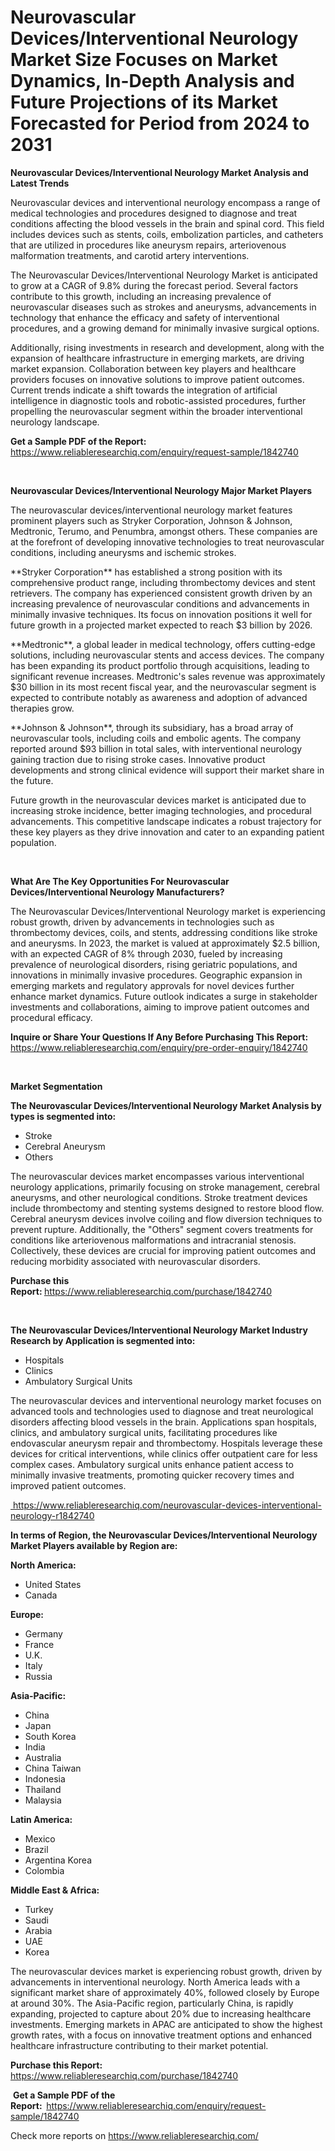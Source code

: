 <p><h1>Neurovascular Devices/Interventional Neurology Market Size Focuses on Market Dynamics, In-Depth Analysis and Future Projections of its Market Forecasted for Period from 2024 to 2031</h1></p><p><strong>Neurovascular Devices/Interventional Neurology Market Analysis and Latest Trends</strong></p>
<p><p>Neurovascular devices and interventional neurology encompass a range of medical technologies and procedures designed to diagnose and treat conditions affecting the blood vessels in the brain and spinal cord. This field includes devices such as stents, coils, embolization particles, and catheters that are utilized in procedures like aneurysm repairs, arteriovenous malformation treatments, and carotid artery interventions.</p><p>The Neurovascular Devices/Interventional Neurology Market is anticipated to grow at a CAGR of 9.8% during the forecast period. Several factors contribute to this growth, including an increasing prevalence of neurovascular diseases such as strokes and aneurysms, advancements in technology that enhance the efficacy and safety of interventional procedures, and a growing demand for minimally invasive surgical options. </p><p>Additionally, rising investments in research and development, along with the expansion of healthcare infrastructure in emerging markets, are driving market expansion. Collaboration between key players and healthcare providers focuses on innovative solutions to improve patient outcomes. Current trends indicate a shift towards the integration of artificial intelligence in diagnostic tools and robotic-assisted procedures, further propelling the neurovascular segment within the broader interventional neurology landscape.</p></p>
<p><strong>Get a Sample PDF of the Report:&nbsp;</strong> <a href="https://www.reliableresearchiq.com/enquiry/request-sample/1842740?utm_campaign=1842&utm_medium=2&utm_source=Github&utm_content=ia&utm_term=01012025&utm_id=neurovascular-devicesinterventional-neurology">https://www.reliableresearchiq.com/enquiry/request-sample/1842740</a></p>
<p>&nbsp;</p>
<p><strong>Neurovascular Devices/Interventional Neurology Major Market Players</strong></p>
<p><p>The neurovascular devices/interventional neurology market features prominent players such as Stryker Corporation, Johnson & Johnson, Medtronic, Terumo, and Penumbra, amongst others. These companies are at the forefront of developing innovative technologies to treat neurovascular conditions, including aneurysms and ischemic strokes.</p><p>**Stryker Corporation** has established a strong position with its comprehensive product range, including thrombectomy devices and stent retrievers. The company has experienced consistent growth driven by an increasing prevalence of neurovascular conditions and advancements in minimally invasive techniques. Its focus on innovation positions it well for future growth in a projected market expected to reach $3 billion by 2026.</p><p>**Medtronic**, a global leader in medical technology, offers cutting-edge solutions, including neurovascular stents and access devices. The company has been expanding its product portfolio through acquisitions, leading to significant revenue increases. Medtronic's sales revenue was approximately $30 billion in its most recent fiscal year, and the neurovascular segment is expected to contribute notably as awareness and adoption of advanced therapies grow.</p><p>**Johnson & Johnson**, through its subsidiary, has a broad array of neurovascular tools, including coils and embolic agents. The company reported around $93 billion in total sales, with interventional neurology gaining traction due to rising stroke cases. Innovative product developments and strong clinical evidence will support their market share in the future.</p><p>Future growth in the neurovascular devices market is anticipated due to increasing stroke incidence, better imaging technologies, and procedural advancements. This competitive landscape indicates a robust trajectory for these key players as they drive innovation and cater to an expanding patient population.</p></p>
<p>&nbsp;</p>
<p><strong>What Are The Key Opportunities For Neurovascular Devices/Interventional Neurology Manufacturers?</strong></p>
<p><p>The Neurovascular Devices/Interventional Neurology market is experiencing robust growth, driven by advancements in technologies such as thrombectomy devices, coils, and stents, addressing conditions like stroke and aneurysms. In 2023, the market is valued at approximately $2.5 billion, with an expected CAGR of 8% through 2030, fueled by increasing prevalence of neurological disorders, rising geriatric populations, and innovations in minimally invasive procedures. Geographic expansion in emerging markets and regulatory approvals for novel devices further enhance market dynamics. Future outlook indicates a surge in stakeholder investments and collaborations, aiming to improve patient outcomes and procedural efficacy.</p></p>
<p><strong>Inquire or Share Your Questions If Any Before Purchasing This Report:</strong> <a href="https://www.reliableresearchiq.com/enquiry/pre-order-enquiry/1842740?utm_campaign=1842&utm_medium=2&utm_source=Github&utm_content=ia&utm_term=01012025&utm_id=neurovascular-devicesinterventional-neurology">https://www.reliableresearchiq.com/enquiry/pre-order-enquiry/1842740</a></p>
<p>&nbsp;</p>
<p><strong>Market Segmentation</strong></p>
<p><strong>The Neurovascular Devices/Interventional Neurology Market Analysis by types is segmented into:</strong></p>
<p><ul><li>Stroke</li><li>Cerebral Aneurysm</li><li>Others</li></ul></p>
<p><p>The neurovascular devices market encompasses various interventional neurology applications, primarily focusing on stroke management, cerebral aneurysms, and other neurological conditions. Stroke treatment devices include thrombectomy and stenting systems designed to restore blood flow. Cerebral aneurysm devices involve coiling and flow diversion techniques to prevent rupture. Additionally, the "Others" segment covers treatments for conditions like arteriovenous malformations and intracranial stenosis. Collectively, these devices are crucial for improving patient outcomes and reducing morbidity associated with neurovascular disorders.</p></p>
<p><strong>Purchase this Report:&nbsp;</strong><a href="https://www.reliableresearchiq.com/purchase/1842740?utm_campaign=1842&utm_medium=2&utm_source=Github&utm_content=ia&utm_term=01012025&utm_id=neurovascular-devicesinterventional-neurology">https://www.reliableresearchiq.com/purchase/1842740</a></p>
<p>&nbsp;</p>
<p><strong>The Neurovascular Devices/Interventional Neurology Market Industry Research by Application is segmented into:</strong></p>
<p><ul><li>Hospitals</li><li>Clinics</li><li>Ambulatory Surgical Units</li></ul></p>
<p><p>The neurovascular devices and interventional neurology market focuses on advanced tools and technologies used to diagnose and treat neurological disorders affecting blood vessels in the brain. Applications span hospitals, clinics, and ambulatory surgical units, facilitating procedures like endovascular aneurysm repair and thrombectomy. Hospitals leverage these devices for critical interventions, while clinics offer outpatient care for less complex cases. Ambulatory surgical units enhance patient access to minimally invasive treatments, promoting quicker recovery times and improved patient outcomes.</p></p>
<p><a href="https://www.reliableresearchiq.com/neurovascular-devices-interventional-neurology-r1842740?utm_campaign=1842&utm_medium=2&utm_source=Github&utm_content=ia&utm_term=01012025&utm_id=neurovascular-devicesinterventional-neurology">&nbsp;https://www.reliableresearchiq.com/neurovascular-devices-interventional-neurology-r1842740</a></p>
<p><strong>In terms of Region, the Neurovascular Devices/Interventional Neurology Market Players available by Region are:</strong></p>
<p>
    <p> <strong> North America: </strong>
        <ul>
            <li>United States</li>
            <li>Canada</li>
        </ul>
        </p> 
    <p> <strong> Europe: </strong>
        <ul>
            <li>Germany</li>
            <li>France</li>
            <li>U.K.</li>
            <li>Italy</li>
            <li>Russia</li>
        </ul>
        </p> 
    <p> <strong> Asia-Pacific: </strong>
        <ul>
            <li>China</li>
            <li>Japan</li>
            <li>South Korea</li>
            <li>India</li>
            <li>Australia</li>
            <li>China Taiwan</li>
            <li>Indonesia</li>
            <li>Thailand</li>
            <li>Malaysia</li>
        </ul>
        </p> 
    <p> <strong> Latin America: </strong>
        <ul>
            <li>Mexico</li>
            <li>Brazil</li>
            <li>Argentina Korea</li>
            <li>Colombia</li>
        </ul>
        </p> 
    <p> <strong> Middle East & Africa: </strong>
        <ul>
            <li>Turkey</li>
            <li>Saudi</li>
            <li>Arabia</li>
            <li>UAE</li>
            <li>Korea</li>
        </ul>
    </p>
    </p>
<p><p>The neurovascular devices market is experiencing robust growth, driven by advancements in interventional neurology. North America leads with a significant market share of approximately 40%, followed closely by Europe at around 30%. The Asia-Pacific region, particularly China, is rapidly expanding, projected to capture about 20% due to increasing healthcare investments. Emerging markets in APAC are anticipated to show the highest growth rates, with a focus on innovative treatment options and enhanced healthcare infrastructure contributing to their market potential.</p></p>
<p><strong>Purchase this Report: </strong><a href="https://www.reliableresearchiq.com/purchase/1842740?utm_campaign=1842&utm_medium=2&utm_source=Github&utm_content=ia&utm_term=01012025&utm_id=neurovascular-devicesinterventional-neurology">https://www.reliableresearchiq.com/purchase/1842740</a></p>
<p>&nbsp;<strong>Get a Sample PDF of the Report:&nbsp;&nbsp;</strong><a href="https://www.reliableresearchiq.com/enquiry/request-sample/1842740?utm_campaign=1842&utm_medium=2&utm_source=Github&utm_content=ia&utm_term=01012025&utm_id=neurovascular-devicesinterventional-neurology">https://www.reliableresearchiq.com/enquiry/request-sample/1842740</a></p>
<p><strong></strong></p>
<p>Check more reports on <a href="https://www.reliableresearchiq.com/?utm_campaign=1842&utm_medium=2&utm_source=Github&utm_content=ia&utm_term=01012025&utm_id=neurovascular-devicesinterventional-neurology">https://www.reliableresearchiq.com/</a></p>